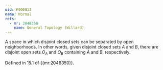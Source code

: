 ```yaml
---
uid: P000013
name: Normal
refs:
  - mr: 2048350
    name: General Topology (Willard)
---
```


A space in which disjoint closed sets can be separated by open neighborhoods.
In other words, given disjoint closed sets $A$ and $B$, there are disjoint open sets $O_A$ and $O_B$ containing $A$ and $B$, respectively.

Defined in 15.1 of {{mr:2048350}}.
